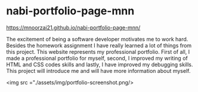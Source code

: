 # nabi-portfolio-page-mnn
 https://mnoorzai21.github.io/nabi-portfolio-page-mnn/

 The excitement of being  a software developer motivates me to work hard. Besides the homework assignment I have really learned a lot of things from this project. This website represents my professional portfolio.
First of all, I made a professional portfolio for myself, second, I improved my writing of HTML and CSS codes skills and lastly, I have improved my debugging skills. This project will introduce me and will have more information about myself. 

<img src ="./assets/img/portfolio-screenshot.png/>
